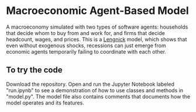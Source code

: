 # Macroeconomic Agent-Based Model

A macroeconomy simulated with two types of software agents: households that decide whom to buy from and work for, and firms that decide headcount, wages, and prices. This is a [Lengnick](https://doi.org/10.1016/j.jebo.2012.12.021) model, which shows that even without exogenous shocks, recessions can just emerge from economic agents temporarily failing to coordinate with each other.

## To try the code

Download the repository. Open and run the Jupyter Notebook labeled "run.ipynb" to see a demonstration of how to use classes and methods in "model.py". The model file also contains comments that documents how the model operates and its features.